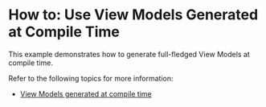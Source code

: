 # How to: Use View Models Generated at Compile Time

This example demonstrates how to generate full-fledged View Models at compile time.

Refer to the following topics for more information:
- [View Models generated at compile time](https://docs.devexpress.com/WPF/402989/mvvm-framework/viewmodels/compile-time-generated-viewmodels)
